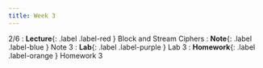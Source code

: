 ```yaml
---
title: Week 3
---
```


2/6
: **Lecture**{: .label .label-red } Block and Stream Ciphers
: **Note**{: .label .label-blue } Note 3
: **Lab**{: .label .label-purple } Lab 3
: **Homework**{: .label .label-orange } Homework 3
